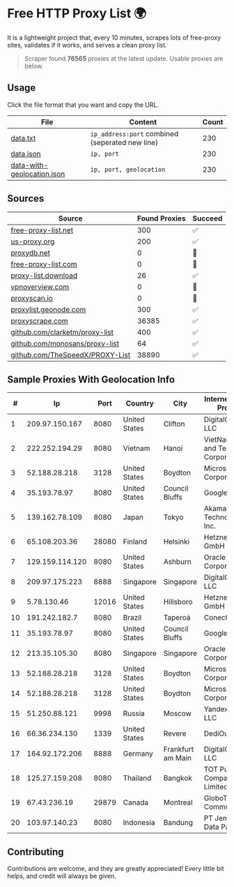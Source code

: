 
# Free HTTP Proxy List 🌍

It is a lightweight project that, every 10 minutes, scrapes lots of free-proxy sites, validates if it works, and serves a clean proxy list.


> Scraper found **76565** proxies at the latest update. Usable proxies are below.

## Usage

Click the file format that you want and copy the URL.


|File|Content|Count|
|----|-------|-----|
|[data.txt](https://raw.githubusercontent.com/themiralay/Proxy-List-World/master/data.txt)|`ip_address:port` combined (seperated new line)|230|
|[data.json](https://raw.githubusercontent.com/themiralay/Proxy-List-World/master/data.json)|`ip, port`|230|
|[data-with-geolocation.json](https://raw.githubusercontent.com/themiralay/Proxy-List-World/master/data-with-geolocation.json)|`ip, port, geolocation`|230|

## Sources

|Source|Found Proxies|Succeed|
|------|-------------|-------|
|[free-proxy-list.net](https://free-proxy-list.net)|300|✅|
|[us-proxy.org](https://www.us-proxy.org)|200|✅|
|[proxydb.net](http://proxydb.net)|0|🚫|
|[free-proxy-list.com](https://free-proxy-list.com/?page=&port=&type%5B%5D=http&type%5B%5D=https&up_time=0&search=Search)|0|🚫|
|[proxy-list.download](https://www.proxy-list.download/HTTP)|26|✅|
|[vpnoverview.com](https://vpnoverview.com/privacy/anonymous-browsing/free-proxy-servers)|0|🚫|
|[proxyscan.io](https://www.proxyscan.io)|0|🚫|
|[proxylist.geonode.com](https://proxylist.geonode.com/api/proxy-list?limit=300&page=1&sort_by=lastChecked&sort_type=desc&protocols=http,https)|300|✅|
|[proxyscrape.com](https://api.proxyscrape.com/v2/?request=displayproxies&protocol=http&timeout=10000&country=all&ssl=all&anonymity=all)|36385|✅|
|[github.com/clarketm/proxy-list](https://raw.githubusercontent.com/clarketm/proxy-list/master/proxy-list-raw.txt)|400|✅|
|[github.com/monosans/proxy-list](https://raw.githubusercontent.com/monosans/proxy-list/main/proxies/http.txt)|64|✅|
|[github.com/TheSpeedX/PROXY-List](https://raw.githubusercontent.com/TheSpeedX/PROXY-List/master/http.txt)|38890|✅|


## Sample Proxies With Geolocation Info

|#|Ip|Port|Country|City|Internet Service Provider|
|-|--|----|-------|----|-------------------------|
|1|209.97.150.167|8080|United States|Clifton|DigitalOcean, LLC|
|2|222.252.194.29|8080|Vietnam|Hanoi|VietNam Post and Telecom Corporation|
|3|52.188.28.218|3128|United States|Boydton|Microsoft Corporation|
|4|35.193.78.97|8080|United States|Council Bluffs|Google LLC|
|5|139.162.78.109|8080|Japan|Tokyo|Akamai Technologies, Inc.|
|6|65.108.203.36|28080|Finland|Helsinki|Hetzner Online GmbH|
|7|129.159.114.120|8080|United States|Ashburn|Oracle Corporation|
|8|209.97.175.223|8888|Singapore|Singapore|DigitalOcean, LLC|
|9|5.78.130.46|12016|United States|Hillsboro|Hetzner Online GmbH|
|10|191.242.182.7|8080|Brazil|Taperoá|Conect Telecom|
|11|35.193.78.97|8080|United States|Council Bluffs|Google LLC|
|12|213.35.105.30|8080|Singapore|Singapore|Oracle Corporation|
|13|52.188.28.218|3128|United States|Boydton|Microsoft Corporation|
|14|52.188.28.218|3128|United States|Boydton|Microsoft Corporation|
|15|51.250.88.121|9998|Russia|Moscow|Yandex.Cloud LLC|
|16|66.36.234.130|1339|United States|Revere|DediOutlet, LLC|
|17|164.92.172.206|8888|Germany|Frankfurt am Main|DigitalOcean, LLC|
|18|125.27.159.208|8080|Thailand|Bangkok|TOT Public Company Limited|
|19|67.43.236.19|29879|Canada|Montreal|GloboTech Communications|
|20|103.97.140.23|8080|Indonesia|Bandung|PT Jembatan Data Pangrango|



## Contributing

Contributions are welcome, and they are greatly appreciated! Every
little bit helps, and credit will always be given.

